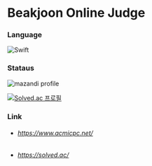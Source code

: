 # Beakjoon Online Judge 

### Language 
![Swift](https://img.shields.io/badge/Swift-F05138.svg?&style=flat-square&logo=Swift&logoColor=white)


### Stataus
![mazandi profile](http://mazandi.herokuapp.com/api?handle=fkfkfosem&theme=warm)

[![Solved.ac 프로필](http://mazassumnida.wtf/api/v2/generate_badge?boj=fkfkfosem)](https://solved.ac/fkfkfosem)




### Link
- ###### https://www.acmicpc.net/
- ###### https://solved.ac/
